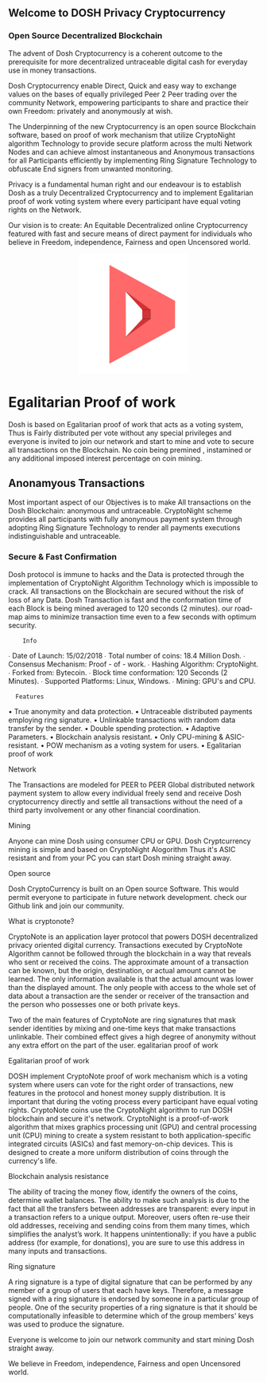 ## Welcome to DOSH Privacy Cryptocurrency

### Open Source Decentralized Blockchain

  The advent of Dosh Cryptocurrency is a coherent outcome to the prerequisite for more decentralized untraceable digital cash for everyday use in money transactions. 

  Dosh Cryptocurrency enable Direct, Quick and easy way to exchange values on the bases of equally privileged Peer 2 Peer trading over the community Network, empowering participants to share and practice their own Freedom: privately and anonymously at wish.
  	
  The Underpinning of the new Cryptocurrency is an open source Blockchain software, based on proof of work mechanism that utilize CryptoNight algorithm Technology to provide secure platform across the multi Network Nodes and can achieve almost instantaneous and Anonymous transactions for all Participants efficiently by implementing Ring Signature Technology to obfuscate End signers from unwanted monitoring. 

  Privacy is a fundamental human right and our endeavour is to establish Dosh as a truly Decentralized Cryptocurrency and to implement Egalitarian proof of work voting system where every participant have equal voting rights on the Network.

  Our vision is to create: An Equitable Decentralized online Cryptocurrency featured with fast and secure means of direct payment for individuals who believe in Freedom, independence, Fairness and open Uncensored world.

<p align="center">
  <img src="dosh-icon.png" width="220" height="240">
</p>

# Egalitarian Proof of work

Dosh is based on Egalitarian proof of work that acts as a voting system, Thus is Fairly distributed per vote without any special privileges and everyone is invited to join our network and start to mine and vote to secure all transactions on the Blockchain. No coin being premined , instamined or any additional imposed interest percentage on coin mining.



## Anonamyous Transactions

Most important aspect of our Objectives is to make All transactions on the Dosh Blockchain: anonymous and untraceable. CryptoNight scheme provides all participants with fully anonymous payment system through adopting Ring Signature Technology to render all payments executions indistinguishable and untraceable.

### Secure & Fast Confirmation

 Dosh protocol is immune to hacks and the Data is protected through the implementation of CryptoNight Algorithm Technology which is impossible to crack. All transactions on the Blockchain are secured without the risk of loss of any Data.
 Dosh Transaction is fast and the conformation time of each Block is being mined averaged to 120 seconds (2 minutes). our road-map aims to minimize transaction time even to a few seconds with optimum security.


        Info

 ∙ Date of Launch: 15/02/2018
 ∙ Total number of coins: 18.4 Million Dosh.
 ∙ Consensus Mechanism: Proof - of - work.
 ∙ Hashing Algorithm: CryptoNight.
 ∙ Forked from: Bytecoin.
 ∙ Block time conformation: 120 Seconds (2 Minutes).
 ∙ Supported Platforms: Linux, Windows.
 ∙ Mining: GPU's and CPU.

      Features                                      

•	True anonymity and data protection.
•	Untraceable distributed payments employing ring signature.
•	Unlinkable transactions with random data transfer by the sender.
•	Double spending protection.
•	Adaptive Parameters. 
•	Blockchain analysis resistant.
•	Only CPU-mining & ASIC-resistant.
•	POW mechanism as a voting system for users.
•	Egalitarian proof of work

 
Network

  The Transactions are modeled for PEER to PEER Global distributed network payment system to allow every individual freely send and receive Dosh cryptocurrency directly and settle all transactions without the need of a third party involvement or any other financial coordination. 

Mining

  Anyone can mine Dosh using consumer CPU or GPU. Dosh Cryptcurrency mining is simple and based on CryptoNight Alogorithm Thus it's ASIC resistant and from your PC you can start Dosh mining straight away.  

Open source

  Dosh CryptoCurrency is built on an Open source Software. This would permit everyone to participate in future network development. check our Github link and join our community. 

 What is cryptonote?
 
  CryptoNote is an application layer protocol that powers DOSH decentralized privacy oriented digital currency.
 Transactions executed by CryptoNote Algorithm cannot be followed through the blockchain in a way that reveals who sent or received the coins. The approximate amount of a transaction can be known, but the origin, destination, or actual amount cannot be learned. The only information available is that the actual amount was lower than the displayed amount. The only people with access to the whole set of data about a transaction are the sender or receiver of the transaction and the person who possesses one or both private keys.

  Two of the main features of CryptoNote are ring signatures that mask sender identities by mixing and one-time keys that make transactions unlinkable. Their combined effect gives a high degree of anonymity without any extra effort on the part of the user.
egalitarian proof of work

Egalitarian proof of work

  DOSH implement CryptoNote proof of work mechanism which is a voting system where users can vote for the right order of transactions, new features in the protocol and honest money supply distribution. It is important that during the voting process every participant have equal voting rights. CryptoNote coins use the CryptoNight algorithm to run DOSH blockchain and secure it's network. CryptoNight is a proof-of-work algorithm that mixes graphics processing unit (GPU) and central processing unit (CPU) mining to create a system resistant to both application-specific integrated circuits (ASICs) and fast memory-on-chip devices. This is designed to create a more uniform distribution of coins through the currency's life.

Blockchain analysis resistance

  The ability of tracing the money flow, identify the owners of the coins, determine wallet balances. The ability to make such analysis is due to the fact that all the transfers between addresses are transparent: every input in a transaction refers to a unique output. Moreover, users often re-use their old addresses, receiving and sending coins from them many times, which simplifies the analyst’s work. It happens unintentionally: if you have a public address (for example, for donations), you are sure to use this address in many inputs and transactions.

Ring signature

  A ring signature is a type of digital signature that can be performed by any member of a group of users that each have keys. Therefore, a message signed with a ring signature is endorsed by someone in a particular group of people. One of the security properties of a ring signature is that it should be computationally infeasible to determine which of the group members' keys was used to produce the signature.

 Everyone is welcome to join our network community and start mining Dosh straight away.
 
 We believe in Freedom, independence, Fairness and open Uncensored world.
